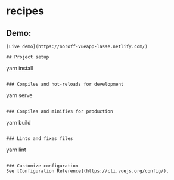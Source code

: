 # recipes

## Demo:

```
[Live demo](https://noroff-vueapp-lasse.netlify.com/)

## Project setup
```

yarn install

```

### Compiles and hot-reloads for development
```

yarn serve

```

### Compiles and minifies for production
```

yarn build

```

### Lints and fixes files
```

yarn lint

```

### Customize configuration
See [Configuration Reference](https://cli.vuejs.org/config/).
```
